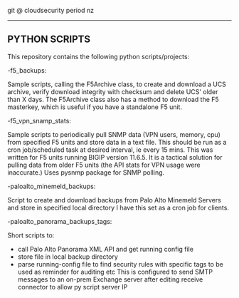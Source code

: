 git @ cloudsecurity period nz

--------------
PYTHON SCRIPTS
--------------

This repository contains the following python scripts/projects:

-f5_backups:

Sample scripts, calling the F5Archive class, to create and download a UCS archive,
verify download integrity with checksum and delete UCS' older than X days.
The F5Archive class also has a method to download the F5 masterkey, which is useful if you have a standalone F5 unit.



-f5_vpn_snamp_stats:

Sample scripts to periodically pull SNMP data (VPN users, memory, cpu) from
specified F5 units and store data in a text file.
This should be run as a cron job/scheduled task at desired interval, ie every 15 mins.
This was written for F5 units running BIGIP version 11.6.5. It is a tactical solution
for pulling data from older F5 units (the API stats for VPN usage were inaccurate.)
Uses pysnmp package for SNMP polling.



-paloalto_minemeld_backups:

Script to create and download backups from Palo Alto Minemeld Servers 
and store in specified local directory
I have this set as a cron job for clients.



-paloalto_panorama_backups_tags:

Short scripts to:
- call Palo Alto Panorama XML API and get running config file
- store file in local backup directory
- parse running-config file to find security rules with specific tags
to be used as reminder for auditing etc
This is configured to send SMTP messages to an on-prem Exchange server after
editing receive connector to allow py script server IP 

